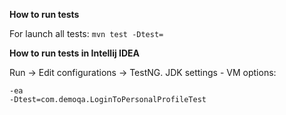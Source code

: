 **How to run tests**

For launch all tests:
`mvn test -Dtest=`

**How to run tests in Intellij IDEA**

Run -> Edit configurations -> TestNG. JDK settings - VM options:
```
-ea
-Dtest=com.demoqa.LoginToPersonalProfileTest
```